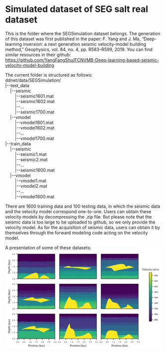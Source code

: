 # Simulated dataset of SEG salt real dataset
This is the folder where the SEGSimulation dataset belongs.
The generation of this dataset was first published in the paper: F. Yang and J. Ma, “Deep-learning inversion: a next generation seismic velocity-model building method,” Geophysics, vol. 84, no. 4, pp. R583–R599, 2019.
You can find similar resources in their github: https://github.com/YangFangShu/FCNVMB-Deep-learning-based-seismic-velocity-model-building

The current folder is structured as follows:  
ddnet/data/SEGSimulation/  
|--test_data  
&nbsp;&nbsp;&nbsp;&nbsp;|--seismic  
&nbsp;&nbsp;&nbsp;&nbsp;&nbsp;&nbsp;&nbsp;&nbsp;|--seismic1601.mat  
&nbsp;&nbsp;&nbsp;&nbsp;&nbsp;&nbsp;&nbsp;&nbsp;|--seismic1602.mat  
&nbsp;&nbsp;&nbsp;&nbsp;&nbsp;&nbsp;&nbsp;&nbsp;|--...  
&nbsp;&nbsp;&nbsp;&nbsp;&nbsp;&nbsp;&nbsp;&nbsp;|--seismic1700.mat  
&nbsp;&nbsp;&nbsp;&nbsp;|--vmodel  
&nbsp;&nbsp;&nbsp;&nbsp;&nbsp;&nbsp;&nbsp;&nbsp;|--vmodel1601.mat  
&nbsp;&nbsp;&nbsp;&nbsp;&nbsp;&nbsp;&nbsp;&nbsp;|--vmodel1602.mat  
&nbsp;&nbsp;&nbsp;&nbsp;&nbsp;&nbsp;&nbsp;&nbsp;|--...  
&nbsp;&nbsp;&nbsp;&nbsp;&nbsp;&nbsp;&nbsp;&nbsp;|--vmodel1700.mat  
|--train_data  
&nbsp;&nbsp;&nbsp;&nbsp;|--seismic  
&nbsp;&nbsp;&nbsp;&nbsp;&nbsp;&nbsp;&nbsp;&nbsp;|--seismic1.mat  
&nbsp;&nbsp;&nbsp;&nbsp;&nbsp;&nbsp;&nbsp;&nbsp;|--seismic2.mat  
&nbsp;&nbsp;&nbsp;&nbsp;&nbsp;&nbsp;&nbsp;&nbsp;|--...  
&nbsp;&nbsp;&nbsp;&nbsp;&nbsp;&nbsp;&nbsp;&nbsp;|--seismic1600.mat  
&nbsp;&nbsp;&nbsp;&nbsp;|--vmodel  
&nbsp;&nbsp;&nbsp;&nbsp;&nbsp;&nbsp;&nbsp;&nbsp;|--vmodel1.mat  
&nbsp;&nbsp;&nbsp;&nbsp;&nbsp;&nbsp;&nbsp;&nbsp;|--vmodel2.mat  
&nbsp;&nbsp;&nbsp;&nbsp;&nbsp;&nbsp;&nbsp;&nbsp;|--...  
&nbsp;&nbsp;&nbsp;&nbsp;&nbsp;&nbsp;&nbsp;&nbsp;|--vmodel1600.mat

There are 1600 training data and 100 testing data, in which the seismic data and the velocity model correspond one-to-one.
Users can obtain these velocity models by decompressing the .zip file.
But please note that the seismic data is too large to be uploaded to github, so we only provide the velocity model.
As for the acquisition of seismic data, users can obtain it by themselves through the forward modeling code acting on the velocity model.

A presentation of some of these datasets:
![image](SEGSimulation.png)
